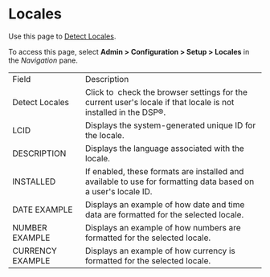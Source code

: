 # Locales

<div class="use">

Use this page to [Detect Locales](../Use_Cases/Detect%20Locales.htm).

</div>

To access this page, select **Admin \> Configuration \> Setup \>
Locales** in the *Navigation*
pane.

|                  |                                                                                                                 |
| ---------------- | --------------------------------------------------------------------------------------------------------------- |
| Field            | Description                                                                                                     |
| Detect Locales   | Click to  check the browser settings for the current user's locale if that locale is not installed in the DSP®. |
| LCID             | Displays the system-generated unique ID for the locale.                                                         |
| DESCRIPTION      | Displays the language associated with the locale.                                                               |
| INSTALLED        | If enabled, these formats are installed and available to use for formatting data based on a user's locale ID.   |
| DATE EXAMPLE     | Displays an example of how date and time data are formatted for the selected locale.                            |
| NUMBER EXAMPLE   | Displays an example of how numbers are formatted for the selected locale.                                       |
| CURRENCY EXAMPLE | Displays an example of how currency is formatted for the selected locale.                                       |

